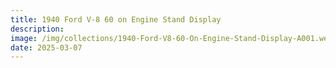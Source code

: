 ```yaml
---
title: 1940 Ford V-8 60 on Engine Stand Display
description: 
image: /img/collections/1940-Ford-V8-60-On-Engine-Stand-Display-A001.webp
date: 2025-03-07
---
```


